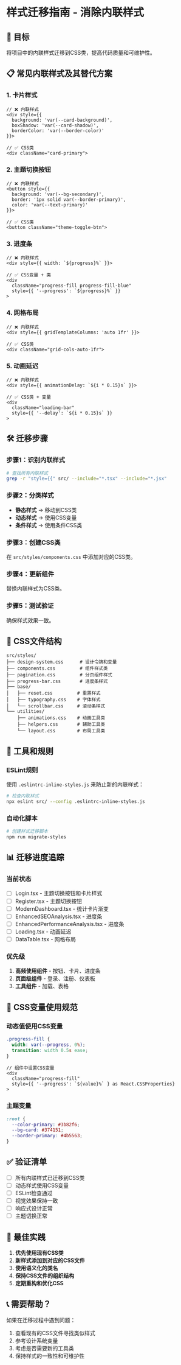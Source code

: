 # 样式迁移指南 - 消除内联样式

## 🎯 目标
将项目中的内联样式迁移到CSS类，提高代码质量和可维护性。

## 📋 常见内联样式及其替代方案

### 1. 卡片样式
```tsx
// ❌ 内联样式
<div style={{
  background: 'var(--card-background)',
  boxShadow: 'var(--card-shadow)',
  borderColor: 'var(--border-color)'
}}>

// ✅ CSS类
<div className="card-primary">
```

### 2. 主题切换按钮
```tsx
// ❌ 内联样式
<button style={{
  background: 'var(--bg-secondary)',
  border: '1px solid var(--border-primary)',
  color: 'var(--text-primary)'
}}>

// ✅ CSS类
<button className="theme-toggle-btn">
```

### 3. 进度条
```tsx
// ❌ 内联样式
<div style={{ width: `${progress}%` }}>

// ✅ CSS变量 + 类
<div 
  className="progress-fill progress-fill-blue"
  style={{ '--progress': `${progress}%` }}
>
```

### 4. 网格布局
```tsx
// ❌ 内联样式
<div style={{ gridTemplateColumns: 'auto 1fr' }}>

// ✅ CSS类
<div className="grid-cols-auto-1fr">
```

### 5. 动画延迟
```tsx
// ❌ 内联样式
<div style={{ animationDelay: `${i * 0.15}s` }}>

// ✅ CSS类 + 变量
<div 
  className="loading-bar"
  style={{ '--delay': `${i * 0.15}s` }}
>
```

## 🛠️ 迁移步骤

### 步骤1：识别内联样式
```bash
# 查找所有内联样式
grep -r "style={{" src/ --include="*.tsx" --include="*.jsx"
```

### 步骤2：分类样式
- **静态样式** → 移动到CSS类
- **动态样式** → 使用CSS变量
- **条件样式** → 使用条件CSS类

### 步骤3：创建CSS类
在 `src/styles/components.css` 中添加对应的CSS类。

### 步骤4：更新组件
替换内联样式为CSS类。

### 步骤5：测试验证
确保样式效果一致。

## 📁 CSS文件结构

```
src/styles/
├── design-system.css      # 设计令牌和变量
├── components.css         # 组件样式类
├── pagination.css         # 分页组件样式
├── progress-bar.css       # 进度条样式
├── base/
│   ├── reset.css         # 重置样式
│   ├── typography.css    # 字体样式
│   └── scrollbar.css     # 滚动条样式
└── utilities/
    ├── animations.css    # 动画工具类
    ├── helpers.css       # 辅助工具类
    └── layout.css        # 布局工具类
```

## 🔧 工具和规则

### ESLint规则
使用 `.eslintrc-inline-styles.js` 来防止新的内联样式：

```bash
# 检查内联样式
npx eslint src/ --config .eslintrc-inline-styles.js
```

### 自动化脚本
```bash
# 创建样式迁移脚本
npm run migrate-styles
```

## 📊 迁移进度追踪

### 当前状态
- [ ] Login.tsx - 主题切换按钮和卡片样式
- [ ] Register.tsx - 主题切换按钮
- [ ] ModernDashboard.tsx - 统计卡片渐变
- [ ] EnhancedSEOAnalysis.tsx - 进度条
- [ ] EnhancedPerformanceAnalysis.tsx - 进度条
- [ ] Loading.tsx - 动画延迟
- [ ] DataTable.tsx - 网格布局

### 优先级
1. **高频使用组件** - 按钮、卡片、进度条
2. **页面级组件** - 登录、注册、仪表板
3. **工具组件** - 加载、表格

## 🎨 CSS变量使用规范

### 动态值使用CSS变量
```css
.progress-fill {
  width: var(--progress, 0%);
  transition: width 0.5s ease;
}
```

```tsx
// 组件中设置CSS变量
<div 
  className="progress-fill"
  style={{ '--progress': `${value}%` } as React.CSSProperties}
>
```

### 主题变量
```css
:root {
  --color-primary: #3b82f6;
  --bg-card: #374151;
  --border-primary: #4b5563;
}
```

## ✅ 验证清单

- [ ] 所有内联样式已迁移到CSS类
- [ ] 动态样式使用CSS变量
- [ ] ESLint检查通过
- [ ] 视觉效果保持一致
- [ ] 响应式设计正常
- [ ] 主题切换正常

## 🚀 最佳实践

1. **优先使用现有CSS类**
2. **新样式添加到对应的CSS文件**
3. **使用语义化的类名**
4. **保持CSS文件的组织结构**
5. **定期重构和优化CSS**

## 📞 需要帮助？

如果在迁移过程中遇到问题：
1. 查看现有的CSS文件寻找类似样式
2. 参考设计系统变量
3. 考虑是否需要新的工具类
4. 保持样式的一致性和可维护性
